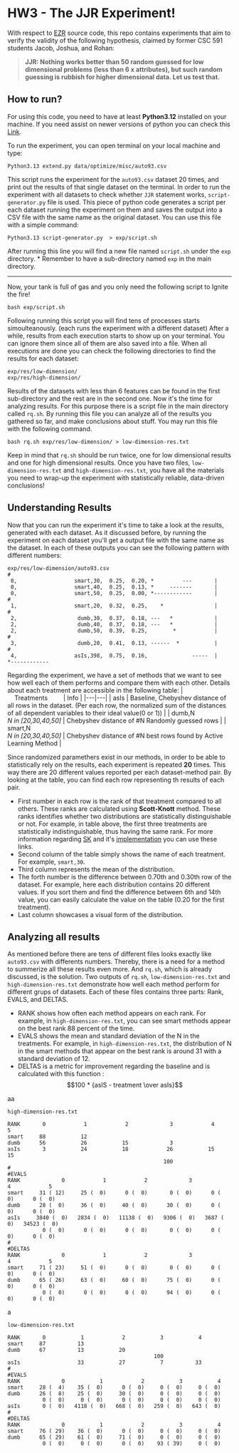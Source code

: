 # HW3 - The JJR Experiment!

With respect to [EZR](https://github.com/timm/ezr/tree/24Aug14) source code, this repo contains experiments that aim to verify the validity of the following hypothesis, claimed by former CSC 591 students Jacob, Joshua, and Rohan:

>    **JJR: Nothing works better than 50 random guessed for low dimensional problems (less than 6 x attributes), but such random guessing is rubbish for higher dimensional data. Let us test that.**



## How to run?

For using this code, you need to have at least **Python3.12** installed on your machine. If you need assist on newer versions of python you can check this [Link](https://www.python.org/downloads/).

To run the experiment, you can open terminal on your local machine and type:

    Python3.13 extend.py data/optimize/misc/auto93.csv
   This script runs the experiment for the `auto93.csv` dataset 20 times, and print out the results of that single dataset on the terminal.
   In order to run the experiment with all datasets to check whether `JJR` statement works, `script-generator.py` file is used. This piece of python code generates a script per each dataset running the experiment on them and saves the output into a CSV file with the same name as the original dataset. You can use this file with a simple command:
   
    Python3.13 script-generator.py  > exp/script.sh 

After running this line you will find a new file named `script.sh` under the `exp` directory.
\* Remember to have a sub-directory named `exp` in the main directory.

---
Now, your tank is full of gas and you only need the following script to Ignite the fire!

    bash exp/script.sh
Following running this script you will find tens of processes starts simoulteanously. (each runs the experiment with a different dataset) After a while, results from each execution starts to show up on your terminal. You can ignore them since all of them are also saved into a file. 
When all executions are done you can check the following directories to find the results for each dataset:

    exp/res/low-dimension/
    exp/res/high-dimension/

Results of the datasets with less than 6 features can be found in the first sub-directory and the rest are in the second one.
Now it's the time for analyzing results. For this purpose there is a script file in the main directory called `rq.sh`. By running this file you can analyze all of the results you gathered so far, and make conclusions about stuff. You may run this file with the following command.

    bash rq.sh exp/res/low-dimension/ > low-dimension-res.txt
   
Keep in mind that `rq.sh` should be run twice, one for low dimensional results and one for high dimensional results. Once you have two files, `low-dimension-res.txt` and  `high-dimension-res.txt`, you have all the materials you need to wrap-up the experiment with statistically reliable, data-driven conclusions!


## Understanding Results

Now that you can run the experiment it's time to take a look at the results, generated with each dataset. As it discussed before, by running the experiment on each dataset you'll get a output file with the same name as the dataset. In each of these outputs you can see the following pattern with different numbers:


    exp/res/low-dimension/auto93.csv
    #
     0,                  smart,30,  0.25,  0.20, *         ---       |                   
     0,                  smart,40,  0.25,  0.13, *     -------       |                   
     0,                  smart,50,  0.25,  0.00, *------------       |                   
    #
     1,                  smart,20,  0.32,  0.25,    *                |                   
    #
     2,                   dumb,30,  0.37,  0.18, ---   *             |                   
     2,                   dumb,40,  0.37,  0.18, ---   *             |                   
     2,                   dumb,50,  0.39,  0.25,        *            |                   
    #
     3,                   dumb,20,  0.41,  0.13, ------  *           |                   
    #
     4,                  asIs,398,  0.75,  0.16,              -----  |     *------------ 

Regarding the experiment, we have a set of methods that we want to see how well each of them performs and compare them with each other. Details about each treatment are accessible in the following table:
| &nbsp;&nbsp;&nbsp;&nbsp;Treatments&nbsp;&nbsp;&nbsp;&nbsp;&nbsp;&nbsp;&nbsp;&nbsp;   | Info |
|---|---|
| asIs | Baseline, Chebyshev distance of all rows in the dataset. (Per each row, the normalized sum of the distances of all dependent variables to their ideal value(0 or 1)) |
| dumb,N <br> *N in [20,30,40,50]* | Chebyshev distance of #N Randomly guessed rows |
| smart,N <br> *N in [20,30,40,50]* | Chebyshev distance of #N best rows found by Active Learning Method |


Since randomized paramethers exist in our methods, in order to be able to statistically rely on the results, each experiment is repeated **20** times. This way there are 20 different values reported per each dataset-method pair. By looking at the table, you can find each row representing th results of each pair. 

 - First number in each row is the rank of that treatment compared to all others. These ranks are calculated using **Scott-Knott** method. These ranks identifies whether two distributions are statistically distinguishable or not. For example, in table above, the first three treatments are statistically indistinguishable, thus having the same rank. For more information regarding [SK](https://www.scielo.br/j/tema/a/KMMPHsqnZnW9RnkmDdsYgtH/#:~:text=Scott-Knott%20is%20an%20hierarchical,overlapping%20in%20its%20grouping%20results.) and it's [implementation](https://github.com/amiiralii/EZR-HW3-Experiment/blob/main/stats.py#L118) you can use these links. 
 - Second column of the table simply shows the name of each treatment. For example, `smart,30`.
 - Third column represents the mean of the distribution.
 - The forth number is the difference between 0.70th and 0.30th row of the dataset. For example, here each distribution contains 20 different values. If you sort them and find the difference between 6th and 14th value, you can easily calculate the value on the table (0.20 for the first treatment).
 - Last column showcases a visual form of the distribution. 



## Analyzing all results

As mentioned before there are tens of different files looks exactly like `auto93.csv` with differents numbers. Thereby, there is a need for a method to summerize all these results even more. And `rq.sh`, which is already discussed, is the solution. Two outputs of  `rq.sh`, `low-dimension-res.txt` and  `high-dimension-res.txt` demonstrate how well each method perform for different grups of datasets.
Each of these files contains three parts: Rank, EVALS, and DELTAS.

+ RANK shows how often each method appears on each rank. For example, in `high-dimension-res.txt`, you can see smart methods appear on the best rank 88 percent of the time.
+ EVALS shows the mean and standard deviation of the N in the treatments. For example, in `high-dimension-res.txt`, the distribution of N in the smart methods that appear on the best rank is around 31 with a standard deviation of 12.
+ DELTAS is a metric for improvement regarding the baseline and is calculated with this function :
 $$100 * {asIS - treatment \over asIs}$$

 aa

    high-dimension-res.txt
    
    RANK       0            1            2             3            4            5
    smart     88           12                                                     
    dumb      56           26           15             3                          
    asIs       3           24           18            26           15           15
                                                     100                          
    #
    #EVALS
    RANK             0            1            2             3            4            5
    smart     31 ( 12)     25 (  0)      0 (  0)       0 (  0)      0 (  0)      0 (  0)
    dumb      28 (  0)     36 (  0)     40 (  0)      30 (  0)      0 (  0)      0 (  0)
    asIs     3840 (  0)   2834 (  0)   11138 (  0)   9306 (  0)   3687 (  0)   34523 (  0)
               0 (  0)      0 (  0)      0 (  0)       0 (  0)      0 (  0)      0 (  0)
    #
    #DELTAS
    RANK             0            1            2             3            4            5
    smart     71 ( 23)     51 (  0)      0 (  0)       0 (  0)      0 (  0)      0 (  0)
    dumb      65 ( 26)     63 (  0)     60 (  0)      75 (  0)      0 (  0)      0 (  0)
               0 (  0)      0 (  0)      0 (  0)      94 (  0)      0 (  0)      0 (  0)
a

    low-dimension-res.txt
    
    RANK       0           1            2           3           4
    smart     87          13                                     
    dumb      67          13           20                        
                                                  100            
    asIs                  33           27           7          33
    #
    #EVALS
    RANK             0           1            2           3           4
    smart     28 (  4)    35 (  0)      0 (  0)     0 (  0)     0 (  0)
    dumb      26 (  8)    25 (  0)     30 (  0)     0 (  0)     0 (  0)
               0 (  0)     0 (  0)      0 (  0)     0 (  0)     0 (  0)
    asIs       0 (  0)   4118 (  0)   668 (  0)   259 (  0)   643 (  0)
    #
    #DELTAS
    RANK             0           1            2           3           4
    smart     76 ( 29)    36 (  0)      0 (  0)     0 (  0)     0 (  0)
    dumb      65 ( 29)    61 (  0)     71 (  0)     0 (  0)     0 (  0)
               0 (  0)     0 (  0)      0 (  0)    93 ( 39)     0 (  0)

